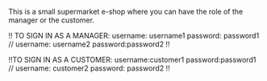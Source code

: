 This is a small supermarket e-shop where you can have the role of the manager or the customer.

!! TO SIGN IN AS A MANAGER: username: username1    password: password1 //  username: username2   password:password2 !!

!!TO SIGN IN AS A CUSTOMER: username:customer1   password:password1  //  username: customer2   password: password2 !!